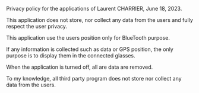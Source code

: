 Privacy policy for the applications of Laurent CHARRIER, June 18, 2023.

This application does not store, nor collect any data from the users and fully respect the user privacy.

This application use the users position only for BlueTooth purpose.

If any information is collected such as data or GPS position, the only purpose is to display them in the connected glasses.

When the application is turned off, all are data are removed.

To my knowledge, all third party program does not store nor collect any data from the users.
